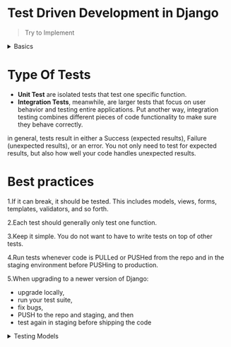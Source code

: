 # Test Driven Development in Django
> Try to Implement
<details>
  <summary>Basics</summary>

## Setup

initilize django virtual environment
```python
pip install pipenv
pipenv shell
```

install django & DRF 
```python
pipenv install django && djangorestframework
```

install DRF and add it to INSTALLED_APPS:
```python
pipenv install coverage
```

</details>

# Type Of Tests

* __Unit Test__ are isolated tests that test one specific function.  
* __Integration Tests__, meanwhile, are larger tests that focus on user behavior and testing entire applications. Put another way, integration testing combines different pieces of code functionality to make sure they behave correctly.

in general, tests result in either a Success (expected results), Failure (unexpected results), or an error. You not only need to test for expected results, but also how well your code handles unexpected results.

# Best practices

1.If it can break, it should be tested. This includes models, views, forms, templates, validators, and so forth.

2.Each test should generally only test one function.

3.Keep it simple. You do not want to have to write tests on top of other tests.

4.Run tests whenever code is PULLed or PUSHed from the repo and in the staging environment before PUSHing to production.

5.When upgrading to a newer version of Django:
  * upgrade locally,
  * run your test suite,
  * fix bugs,
  * PUSH to the repo and staging, and then
  * test again in staging before shipping the code

<details>
  <summary>Testing Models</summary>
## Setup
install coverage and add it to INSTALLED_APPS:
```python
pip install coverage==3.6
```

## Run Coverage  
```python
coverage run manage.py test whatever -v 2

```
Build your report to see where testing should begin:
```python
coverage html
```
</details>

